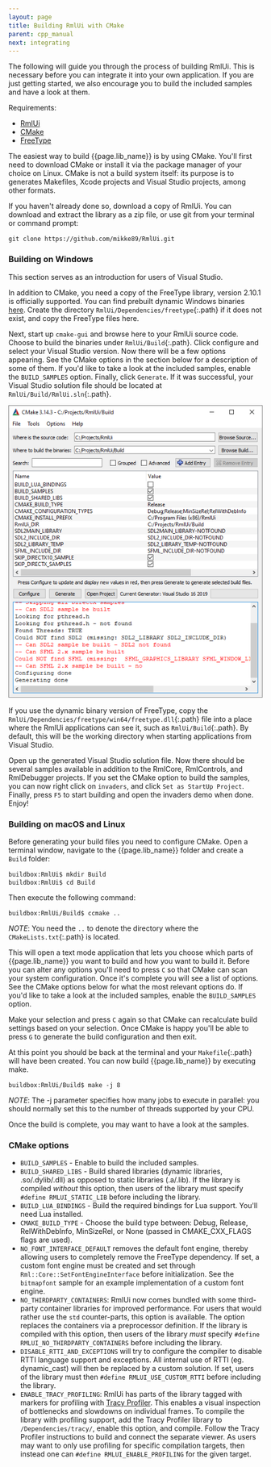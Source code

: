 ```yaml
---
layout: page
title: Building RmlUi with CMake
parent: cpp_manual
next: integrating
---
```


The following will guide you through the process of building RmlUi. This is necessary before you can integrate it into your own application. If you are just getting started, we also encourage you to build the included samples and have a look at them.

Requirements:
- [RmlUi](https://github.com/mikke89/RmlUi)
- [CMake](http://cmake.org)
- [FreeType](https://www.freetype.org/)

The easiest way to build {{page.lib_name}} is by using CMake. You'll first need to download CMake or install it via the package manager of your choice on Linux. CMake is not a build system itself: its purpose is to generates Makefiles, Xcode projects and Visual Studio projects, among other formats.

If you haven't already done so, download a copy of RmlUi. You can download and extract the library as a zip file, or use git from your terminal or command prompt:

```
git clone https://github.com/mikke89/RmlUi.git
```


### Building on Windows

This section serves as an introduction for users of Visual Studio.

In addition to CMake, you need a copy of the FreeType library, version 2.10.1 is officially supported. You can find prebuilt dynamic Windows binaries [here](https://github.com/ubawurinna/freetype-windows-binaries). Create the directory `RmlUi/Dependencies/freetype`{:.path} if it does not exist, and copy the FreeType files here.

Next, start up `cmake-gui` and browse here to your RmlUi source code. Choose to build the binaries under `RmlUi/Build`{:.path}. Click configure and select your Visual Studio version. Now there will be a few options appearing. See the CMake options in the section below for a description of some of them. If you'd like to take a look at the included samples, enable the `BUILD_SAMPLES` option. Finally, click `Generate`. If it was successful, your Visual Studio solution file should be located at `RmlUi/Build/RmlUi.sln`{:.path}.

![cmake-gui](../../assets/images/cmake-gui.png)

If you use the dynamic binary version of FreeType, copy the `RmlUi/Dependencies/freetype/win64/freetype.dll`{:.path} file into a place where the RmlUi applications can see it, such as  `RmlUi/Build`{:.path}. By default, this will be the working directory when starting applications from Visual Studio.

Open up the generated Visual Studio solution file. Now there should be several samples available in addition to the RmlCore, RmlControls, and RmlDebugger projects. If you set the CMake option to build the samples, you can now right click on `invaders`, and click `Set as StartUp Project`. Finally, press `F5` to start building and open the invaders demo when done. Enjoy!

### Building on macOS and Linux

Before generating your build files you need to configure CMake. Open a terminal window, navigate to the {{page.lib_name}} folder and create a `Build` folder:

```
buildbox:RmlUi$ mkdir Build
buildbox:RmlUi$ cd Build
```

Then execute the following command:

```
buildbox:RmlUi/Build$ ccmake ..
```

_NOTE_: You need the `..` to denote the directory where the `CMakeLists.txt`{:.path} is located.

This will open a text mode application that lets you choose which parts of {{page.lib_name}} you want to build and how you want to build it. Before you can alter any options you'll need to press `C` so that CMake can scan your system configuration. Once it's complete you will see a list of options. See the CMake options below for what the most relevant options do. If you'd like to take a look at the included samples, enable the `BUILD_SAMPLES` option.

Make your selection and press `C` again so that CMake can recalculate build settings based on your selection. Once CMake is happy you'll be able to press `G` to generate the build configuration and then exit.

At this point you should be back at the terminal and your `Makefile`{:.path} will have been created. You can now build {{page.lib_name}} by executing make.

```
buildbox:RmlUi/Build$ make -j 8
```

_NOTE_: The -j parameter specifies how many jobs to execute in parallel: you should normally set this to the number of threads supported by your CPU.

Once the build is complete, you may want to have a look at the samples.


### CMake options


* `BUILD_SAMPLES` - Enable to build the included samples.
* `BUILD_SHARED_LIBS` - Build shared libraries (dynamic libraries, .so/.dylib/.dll) as opposed to static libraries (.a/.lib). If the library is compiled *without* this option, then users of the library must specify `#define RMLUI_STATIC_LIB` before including the library.
* `BUILD_LUA_BINDINGS` - Build the required bindings for Lua support. You'll need Lua installed.
* `CMAKE_BUILD_TYPE` - Choose the build type between: Debug, Release, RelWithDebInfo, MinSizeRel, or None (passed in CMAKE_CXX_FLAGS flags are used).
* `NO_FONT_INTERFACE_DEFAULT` removes the default font engine, thereby allowing users to completely remove the FreeType dependency. If set, a custom font engine must be created and set through `Rml::Core::SetFontEngineInterface` before initialization. See the `bitmapfont` sample for an example implementation of a custom font engine.
* `NO_THIRDPARTY_CONTAINERS`: RmlUi now comes bundled with some third-party container libraries for improved performance. For users that would rather use the `std` counter-parts, this option is available. The option replaces the containers via a preprocessor definition. If the library is compiled with this option, then users of the library *must* specify `#define RMLUI_NO_THIRDPARTY_CONTAINERS` before including the library.
* `DISABLE_RTTI_AND_EXCEPTIONS` will try to configure the compiler to disable RTTI language support and exceptions. All internal use of RTTI (eg. dynamic_cast) will then be replaced by a custom solution. If set, users of the library must then `#define RMLUI_USE_CUSTOM_RTTI` before including the library.
* `ENABLE_TRACY_PROFILING`: RmlUi has parts of the library tagged with markers for profiling with [Tracy Profiler](https://bitbucket.org/wolfpld/tracy/src/master/). This enables a visual inspection of bottlenecks and slowdowns on individual frames. To compile the library with profiling support, add the Tracy Profiler library to `/Dependencies/tracy/`, enable this option, and compile.  Follow the Tracy Profiler instructions to build and connect the separate viewer. As users may want to only use profiling for specific compilation targets, then instead one can `#define RMLUI_ENABLE_PROFILING` for the given target.
